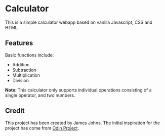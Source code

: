 # Calculator

This is a simple calculator webapp based on vanilla Javascript, CSS and HTML.

## Features

Basic functions include:

- Addition
- Subtraction
- Multiplication
- Division

**Note**: This calculator only supports individual operations consisting of a single operator, and two numbers.

## Credit

This project has been created by James Johns.
The initial inspiration for the project has come from [Odin Project](https://theodinproject.com/lessons/foundations-calculator).
